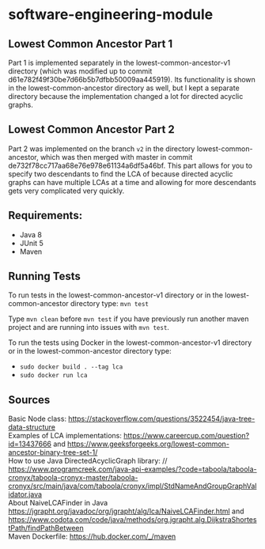 # software-engineering-module
## Lowest Common Ancestor Part 1
Part 1 is implemented separately in the lowest-common-ancestor-v1 directory (which was modified up to commit d61e782f49f30be7d66b5b7dfbb50009aa445919). Its functionality is shown in the lowest-common-ancestor directory as well, but I kept a separate directory because the implementation changed a lot for directed acyclic graphs. 

## Lowest Common Ancestor Part 2
Part 2 was implemented on the branch `v2` in the directory lowest-common-ancestor, which was then merged with master in commit de732f78cc717aa68e76e978e61134a6df5a46bf.
This part allows for you to specify two descendants to find the LCA of because directed acyclic graphs can have multiple LCAs at a time and allowing for more descendants gets very complicated very quickly. 

## Requirements: 
- Java 8
- JUnit 5
- Maven

## Running Tests
To run tests in the lowest-common-ancestor-v1 directory or in the lowest-common-ancestor directory type: `mvn test` 

Type `mvn clean` before `mvn test` if you have previously run another maven project and are running into issues with `mvn test`.

To run the tests using Docker in the lowest-common-ancestor-v1 directory or in the lowest-common-ancestor directory type:
- `sudo docker build . --tag lca`
- `sudo docker run lca`

## Sources
Basic Node class: https://stackoverflow.com/questions/3522454/java-tree-data-structure \
Examples of LCA implementations: https://www.careercup.com/question?id=13437666 and https://www.geeksforgeeks.org/lowest-common-ancestor-binary-tree-set-1/ \
How to use Java DirectedAcyclicGraph library:         // https://www.programcreek.com/java-api-examples/?code=taboola/taboola-cronyx/taboola-cronyx-master/taboola-cronyx/src/main/java/com/taboola/cronyx/impl/StdNameAndGroupGraphValidator.java \
About NaiveLCAFinder in Java https://jgrapht.org/javadoc/org/jgrapht/alg/lca/NaiveLCAFinder.html
and https://www.codota.com/code/java/methods/org.jgrapht.alg.DijkstraShortestPath/findPathBetween \
Maven Dockerfile: https://hub.docker.com/_/maven
